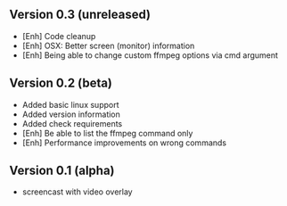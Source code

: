 Version 0.3 (unreleased)
-----------

- [Enh] Code cleanup
- [Enh] OSX: Better screen (monitor) information
- [Enh] Being able to change custom ffmpeg options via cmd argument


Version 0.2 (beta)
-----------

- Added basic linux support
- Added version information
- Added check requirements
- [Enh] Be able to list the ffmpeg command only
- [Enh] Performance improvements on wrong commands


Version 0.1 (alpha)
-----------

- screencast with video overlay

